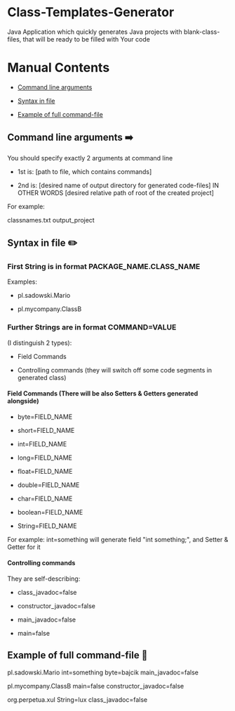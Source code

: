 # Class-Templates-Generator
Java Application which quickly generates Java projects with blank-class-files, that will be ready to be filled with Your code

# Manual Contents
* [Command line arguments](#command-line-arguments)

* [Syntax in file](#syntax-in-file)

* [Example of full command-file](#example-of-full-command-file)

## Command line arguments :arrow_right:

You should specify exactly 2 arguments at command line

* 1st is: [path to file, which contains commands]

* 2nd is: [desired name of output directory for generated code-files] IN OTHER WORDS [desired relative path of root of the created project]

For example:

classnames.txt output_project

## Syntax in file :pencil2:

### First String is in format PACKAGE_NAME.CLASS_NAME
Examples:

* pl.sadowski.Mario

* pl.mycompany.ClassB
  
### Further Strings are in format COMMAND=VALUE 
(I distinguish 2 types):

* Field Commands 

* Controlling commands (they will switch off some code segments in generated class)

#### Field Commands (There will be also Setters & Getters generated alongside)

* byte=FIELD_NAME

* short=FIELD_NAME 

* int=FIELD_NAME

* long=FIELD_NAME 

* float=FIELD_NAME 

* double=FIELD_NAME   

* char=FIELD_NAME

* boolean=FIELD_NAME

* String=FIELD_NAME

For example: int=something will generate field "int something;", and Setter & Getter for it

#### Controlling commands
They are self-describing:

* class_javadoc=false 

* constructor_javadoc=false

* main_javadoc=false 

* main=false

## Example of full command-file :memo:

pl.sadowski.Mario int=something byte=bajcik main_javadoc=false

pl.mycompany.ClassB main=false constructor_javadoc=false

org.perpetua.xul String=lux class_javadoc=false
